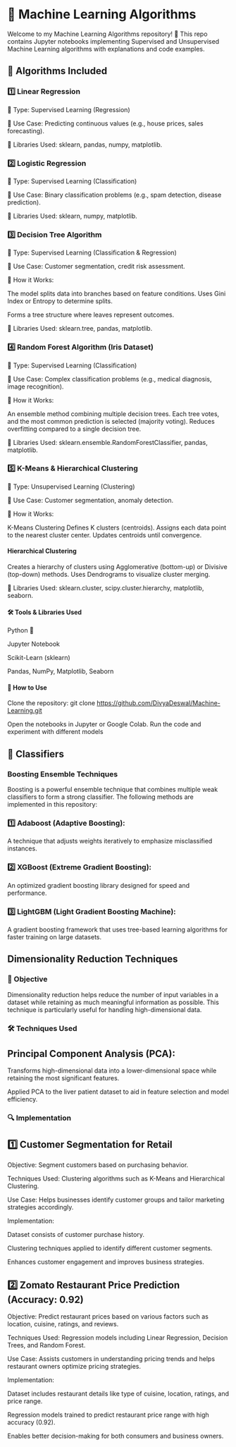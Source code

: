 # 🤖 Machine Learning Algorithms
Welcome to my Machine Learning Algorithms repository! 🚀 This repo contains Jupyter notebooks implementing Supervised and Unsupervised Machine Learning algorithms with explanations and code examples.

## 📂 Algorithms Included
### 1️⃣ Linear Regression
📌 Type: Supervised Learning (Regression)

📌 Use Case: Predicting continuous values (e.g., house prices, sales forecasting).

🔧 Libraries Used: sklearn, pandas, numpy, matplotlib.

### 2️⃣ Logistic Regression
📌 Type: Supervised Learning (Classification)

📌 Use Case: Binary classification problems (e.g., spam detection, disease prediction).

🔧 Libraries Used: sklearn, numpy, matplotlib.

### 3️⃣ Decision Tree Algorithm
📌 Type: Supervised Learning (Classification & Regression)

📌 Use Case: Customer segmentation, credit risk assessment.

📌 How it Works:

The model splits data into branches based on feature conditions.
Uses Gini Index or Entropy to determine splits.

Forms a tree structure where leaves represent outcomes.

🔧 Libraries Used: sklearn.tree, pandas, matplotlib.

### 4️⃣ Random Forest Algorithm (Iris Dataset)
📌 Type: Supervised Learning (Classification)

📌 Use Case: Complex classification problems (e.g., medical diagnosis, image recognition).

📌 How it Works:

An ensemble method combining multiple decision trees.
Each tree votes, and the most common prediction is selected (majority voting).
Reduces overfitting compared to a single decision tree.

🔧 Libraries Used: sklearn.ensemble.RandomForestClassifier, pandas, matplotlib.

### 5️⃣ K-Means & Hierarchical Clustering
📌 Type: Unsupervised Learning (Clustering)

📌 Use Case: Customer segmentation, anomaly detection.

📌 How it Works:

K-Means Clustering
Defines K clusters (centroids).
Assigns each data point to the nearest cluster center.
Updates centroids until convergence.

#### Hierarchical Clustering
Creates a hierarchy of clusters using Agglomerative (bottom-up) or Divisive (top-down) methods.
Uses Dendrograms to visualize cluster merging.

🔧 Libraries Used: sklearn.cluster, scipy.cluster.hierarchy, matplotlib, seaborn.

#### 🛠️ Tools & Libraries Used
Python 🐍

Jupyter Notebook

Scikit-Learn (sklearn)

Pandas, NumPy, Matplotlib, Seaborn

#### 📌 How to Use
Clone the repository:
git clone https://github.com/DivyaDeswal/Machine-Learning.git

Open the notebooks in Jupyter or Google Colab.
Run the code and experiment with different models

## 📂 Classifiers
### Boosting Ensemble Techniques

Boosting is a powerful ensemble technique that combines multiple weak classifiers to form a strong classifier. The following methods are implemented in this repository:

### 1️⃣ Adaboost (Adaptive Boosting): 
A technique that adjusts weights iteratively to emphasize misclassified instances.

### 2️⃣ XGBoost (Extreme Gradient Boosting): 
An optimized gradient boosting library designed for speed and performance.

### 3️⃣ LightGBM (Light Gradient Boosting Machine): 
A gradient boosting framework that uses tree-based learning algorithms for faster training on large datasets.

## Dimensionality Reduction Techniques

### 📌 Objective

Dimensionality reduction helps reduce the number of input variables in a dataset while retaining as much meaningful information as possible. This technique is particularly useful for handling high-dimensional data.

### 🛠️ Techniques Used

## Principal Component Analysis (PCA):

Transforms high-dimensional data into a lower-dimensional space while retaining the most significant features.

Applied PCA to the liver patient dataset to aid in feature selection and model efficiency.

### 🔍 Implementation

## 1️⃣ Customer Segmentation for Retail

Objective: Segment customers based on purchasing behavior.

Techniques Used: Clustering algorithms such as K-Means and Hierarchical Clustering.

Use Case: Helps businesses identify customer groups and tailor marketing strategies accordingly.

Implementation:

Dataset consists of customer purchase history.

Clustering techniques applied to identify different customer segments.

Enhances customer engagement and improves business strategies.

## 2️⃣ Zomato Restaurant Price Prediction (Accuracy: 0.92)

Objective: Predict restaurant prices based on various factors such as location, cuisine, ratings, and reviews.

Techniques Used: Regression models including Linear Regression, Decision Trees, and Random Forest.

Use Case: Assists customers in understanding pricing trends and helps restaurant owners optimize pricing strategies.

Implementation:

Dataset includes restaurant details like type of cuisine, location, ratings, and price range.

Regression models trained to predict restaurant price range with high accuracy (0.92).

Enables better decision-making for both consumers and business owners.

